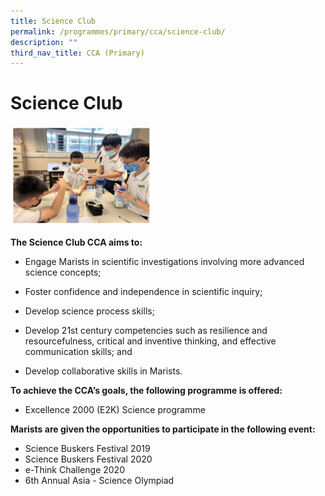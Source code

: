 ```yaml
---
title: Science Club
permalink: /programmes/primary/cca/science-club/
description: ""
third_nav_title: CCA (Primary)
---
```

# Science Club

<img src="/images/scienceclubinfo.jpg" style="width:45%">


**The Science Club CCA aims to:**

*   Engage Marists in&nbsp;scientific investigations involving more advanced science concepts;  
    
*   Foster&nbsp;confidence and independence in scientific inquiry;
*   Develop&nbsp;science process skills;  
    
*   Develop 21st&nbsp;century competencies such as resilience and resourcefulness, critical and inventive thinking, and effective communication skills; and  
    
*   Develop collaborative skills in Marists.  
    

**To achieve the CCA’s goals, the following programme is offered:**&nbsp;

*   Excellence 2000 (E2K) Science programme

  

**Marists are given the opportunities to participate in the following event:**&nbsp;

*   Science Buskers Festival 2019
*   Science Buskers Festival 2020
*   e-Think Challenge 2020
*   6th Annual Asia - Science Olympiad